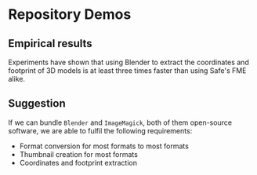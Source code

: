# Repository Demos

## Empirical results
Experiments have shown that using Blender to extract the coordinates and footprint of 3D models is at least three times faster than using Safe's FME alike.

## Suggestion
If we can bundle `Blender` and `ImageMagick`, both of them open-source software, we are able to fulfil the following requirements:
* Format conversion for most formats to most formats
* Thumbnail creation for most formats
* Coordinates and footprint extraction